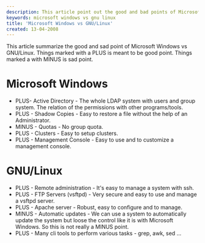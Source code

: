 ```yaml
---
description: This article point out the good and bad points of Microsoft Windows and GNU/Linux.
keywords: microsoft windows vs gnu linux
title: 'Microsoft Windows vs GNU/Linux'
created: 13-04-2008
---
```


This article summarize the good and sad point of Microsoft Windows vs
GNU/Linux. Things marked with a PLUS is meant to be good point. Things
marked a with MINUS is sad point.

Microsoft Windows
=================

-   PLUS- Active Directory - The whole LDAP system with users and group
    system. The relation of the permissions with other programs/tools.
-   PLUS - Shadow Copies - Easy to restore a file without the help of an
    Administrator.
-   MINUS - Quotas - No group quota.
-   PLUS - Clusters - Easy to setup clusters.
-   PLUS - Management Console - Easy to use and to customize a
    management console.

GNU/Linux
=========

-   PLUS - Remote administration - It\'s easy to manage a system with
    ssh.
-   PLUS - FTP Servers (vsftpd) - Very secure and easy to use and manage
    a vsftpd server.
-   PLUS - Apache server - Robust, easy to configure and to manage.
-   MINUS - Automatic updates - We can use a system to automatically
    update the system but loose the control like it is with Microsoft
    Windows. So this is not really a MINUS point.
-   PLUS - Many cli tools to perform various tasks - grep, awk, sed ...

